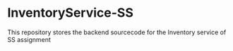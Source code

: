 # InventoryService-SS
This repository stores the backend sourcecode for the Inventory service of SS assignment
